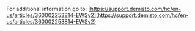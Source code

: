 For additional information go to:
[https://support.demisto.com/hc/en-us/articles/360002253814-EWSv2](https://support.demisto.com/hc/en-us/articles/360002253814-EWSv2)